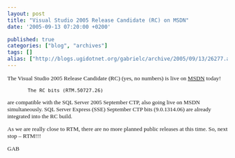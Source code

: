 ```yaml
---
layout: post
title: "Visual Studio 2005 Release Candidate (RC) on MSDN"
date: '2005-09-13 07:20:00 +0200'

published: true
categories: ["blog", "archives"]
tags: []
alias: ["http://blogs.ugidotnet.org/gabrielc/archive/2005/09/13/26277.aspx"]
---
```


<!-- more -->

<FONT face=Verdana size=2>
<P><SPAN style="FONT-SIZE: 10pt; FONT-FAMILY: Verdana">The 
Visual Studio 2005 Release Candidate (RC) (yes, no numbers) is live on <A title=http://msdn.microsoft.com/subscriptions href="http://msdn.microsoft.com/subscriptions">MSDN</A> 
today! 
</SPAN></P>
<P><FONT face=Verdana size=2><SPAN style="FONT-SIZE: 10pt; FONT-FAMILY: Verdana">     
              
           The RC bits (RTM.50727.26) 
are compatible with the SQL Server 2005 September CTP, also going live on MSDN 
simultaneously. SQL Server Express (SSE) September CTP bits (9.0.1314.06) are 
already integrated into the RC build.&nbsp; </SPAN></FONT></P>
<P><FONT face=Verdana size=2><SPAN style="FONT-SIZE: 10pt; FONT-FAMILY: Verdana">As we are really close to RTM, 
there are no more planned public releases at this time. So, next stop – 
RTM!!!</SPAN></FONT><o:p></o:p></P>
<P class=MsoNormal><B><FONT face=Verdana size=2><SPAN style="FONT-WEIGHT: bold; FONT-SIZE: 10pt; FONT-FAMILY: Verdana"></SPAN></FONT></B><o:p></o:p></P>
</FONT>
<FONT face=Verdana size=2><P>GAB</P></FONT><!-- Powered by IMHO Instant Blogger Copyright (c) 2004 A.Boschin - http://www.elite.boschin.it -->
